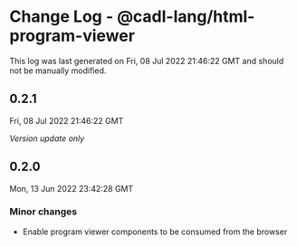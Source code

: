 # Change Log - @cadl-lang/html-program-viewer

This log was last generated on Fri, 08 Jul 2022 21:46:22 GMT and should not be manually modified.

## 0.2.1
Fri, 08 Jul 2022 21:46:22 GMT

_Version update only_

## 0.2.0
Mon, 13 Jun 2022 23:42:28 GMT

### Minor changes

- Enable program viewer components to be consumed from the browser


